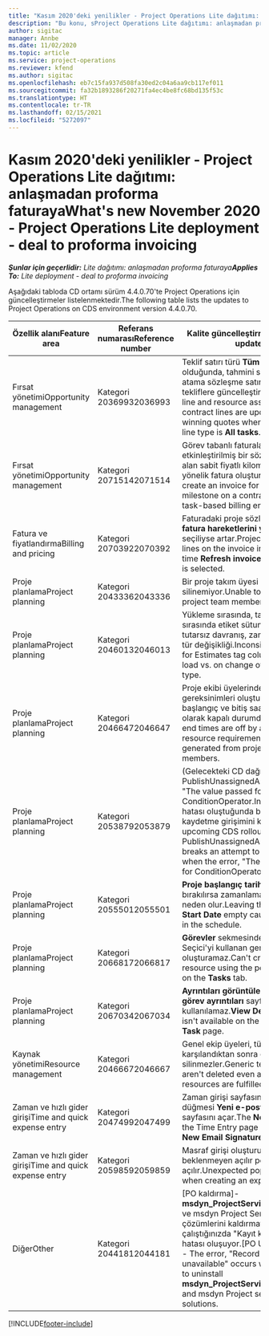 ```yaml
---
title: "Kasım 2020'deki yenilikler - Project Operations Lite dağıtımı: anlaşmadan proforma faturaya"
description: "Bu konu, sProject Operations Lite dağıtımı: anlaşmadan proforma faturaya Kasım 2020'de bulunan kaliteli güncelleştirmelerle ilgili bilgi sağlar."
author: sigitac
manager: Annbe
ms.date: 11/02/2020
ms.topic: article
ms.service: project-operations
ms.reviewer: kfend
ms.author: sigitac
ms.openlocfilehash: eb7c15fa937d508fa30ed2c04a6aa9cb117ef011
ms.sourcegitcommit: fa32b1893286f20271fa4ec4be8fc68bd135f53c
ms.translationtype: HT
ms.contentlocale: tr-TR
ms.lasthandoff: 02/15/2021
ms.locfileid: "5272097"
---
```

# <a name="whats-new-november-2020---project-operations-lite-deployment---deal-to-proforma-invoicing"></a><span data-ttu-id="e0247-103">Kasım 2020'deki yenilikler - Project Operations Lite dağıtımı: anlaşmadan proforma faturaya</span><span class="sxs-lookup"><span data-stu-id="e0247-103">What's new November 2020 - Project Operations Lite deployment - deal to proforma invoicing</span></span>

<span data-ttu-id="e0247-104">_**Şunlar için geçerlidir:** Lite dağıtımı: anlaşmadan proforma faturaya_</span><span class="sxs-lookup"><span data-stu-id="e0247-104">_**Applies To:** Lite deployment - deal to proforma invoicing_</span></span>

<span data-ttu-id="e0247-105">Aşağıdaki tabloda CD ortamı sürüm 4.4.0.70'te Project Operations için güncelleştirmeler listelenmektedir.</span><span class="sxs-lookup"><span data-stu-id="e0247-105">The following table lists the updates to Project Operations on CDS environment version 4.4.0.70.</span></span>

| <span data-ttu-id="e0247-106">Özellik alanı</span><span class="sxs-lookup"><span data-stu-id="e0247-106">Feature area</span></span>                 | <span data-ttu-id="e0247-107">Referans numarası</span><span class="sxs-lookup"><span data-stu-id="e0247-107">Reference number</span></span> | <span data-ttu-id="e0247-108">Kalite güncelleştirmeleri</span><span class="sxs-lookup"><span data-stu-id="e0247-108">Quality update</span></span>                                                                                                                                                                    |
|------------------------------|------------------|-----------------------------------------------------------------------------------------------------------------------------------------------------------------------------------|
| <span data-ttu-id="e0247-109">  Fırsat yönetimi</span><span class="sxs-lookup"><span data-stu-id="e0247-109">Opportunity management</span></span>       | <span data-ttu-id="e0247-110">Kategori 2036993</span><span class="sxs-lookup"><span data-stu-id="e0247-110">2036993</span></span>          | <span data-ttu-id="e0247-111">Teklif satırı türü **Tüm görevler** olduğunda, tahmini satır ve kaynak atama sözleşme satırları kazanan tekliflere güncelleştirilir.</span><span class="sxs-lookup"><span data-stu-id="e0247-111">Estimate line and resource   assignment contract lines are updated on winning quotes when the quote line   type is **All tasks**.</span></span>                                                 |
| <span data-ttu-id="e0247-112">  Fırsat yönetimi</span><span class="sxs-lookup"><span data-stu-id="e0247-112">Opportunity management</span></span>       | <span data-ttu-id="e0247-113">Kategori 2071514</span><span class="sxs-lookup"><span data-stu-id="e0247-113">2071514</span></span>          | <span data-ttu-id="e0247-114">Görev tabanlı faturalama etkinleştirilmiş bir sözleşmede yer alan sabit fiyatlı kilometre taşına yönelik fatura oluşturamaz.</span><span class="sxs-lookup"><span data-stu-id="e0247-114">Can't create an invoice for a   fixed price milestone on a contract that has task-based billing enabled.</span></span>                                                                          |
| <span data-ttu-id="e0247-115">Fatura ve fiyatlandırma</span><span class="sxs-lookup"><span data-stu-id="e0247-115">Billing and pricing</span></span>          | <span data-ttu-id="e0247-116">Kategori 2070392</span><span class="sxs-lookup"><span data-stu-id="e0247-116">2070392</span></span>          | <span data-ttu-id="e0247-117">Faturadaki proje sözleşme satırları, **fatura hareketlerini yenileme** her seçiliyse artar.</span><span class="sxs-lookup"><span data-stu-id="e0247-117">Project contract lines on the   invoice increase every time **Refresh invoice transactions** is   selected.</span></span>                                                                       |
| <span data-ttu-id="e0247-118">Proje planlama</span><span class="sxs-lookup"><span data-stu-id="e0247-118">Project planning</span></span>             | <span data-ttu-id="e0247-119">Kategori 2043336</span><span class="sxs-lookup"><span data-stu-id="e0247-119">2043336</span></span>          | <span data-ttu-id="e0247-120">Bir proje takım üyesi kaydı silinemiyor.</span><span class="sxs-lookup"><span data-stu-id="e0247-120">Unable to delete a project team member record.</span></span>                                                                                                                                    |
| <span data-ttu-id="e0247-121">Proje planlama</span><span class="sxs-lookup"><span data-stu-id="e0247-121">Project planning</span></span>             | <span data-ttu-id="e0247-122">Kategori 2046013</span><span class="sxs-lookup"><span data-stu-id="e0247-122">2046013</span></span>          | <span data-ttu-id="e0247-123">Yükleme sırasında, tahmin sırasında etiket sütunları için tutarsız davranış, zaman aşamalı tür değişikliği.</span><span class="sxs-lookup"><span data-stu-id="e0247-123">Inconsistent behavior for   Estimates tag columns during load vs. on change of time-phase type.</span></span>                                                                                   |
| <span data-ttu-id="e0247-124">Proje planlama</span><span class="sxs-lookup"><span data-stu-id="e0247-124">Project planning</span></span>             | <span data-ttu-id="e0247-125">Kategori 2046647</span><span class="sxs-lookup"><span data-stu-id="e0247-125">2046647</span></span>          | <span data-ttu-id="e0247-126">Proje ekibi üyelerinden kaynak gereksinimleri oluşturulurken başlangıç ve bitiş saatleri bir saat olarak kapalı durumdadır.</span><span class="sxs-lookup"><span data-stu-id="e0247-126">Start and end times are off by   an hour when resource requirements are generated from project team members.</span></span>                                                                      |
| <span data-ttu-id="e0247-127">Proje planlama</span><span class="sxs-lookup"><span data-stu-id="e0247-127">Project planning</span></span>             | <span data-ttu-id="e0247-128">Kategori 2053879</span><span class="sxs-lookup"><span data-stu-id="e0247-128">2053879</span></span>          | <span data-ttu-id="e0247-129">(Gelecekteki CD dağıtımı başına) PublishUnassignedAssignments, "The   value passed for ConditionOperator.In is   empty" hatası oluştuğunda bir görevi kaydetme girişimini keser.</span><span class="sxs-lookup"><span data-stu-id="e0247-129">(Per the upcoming CDS   rollout)   PublishUnassignedAssignments   breaks an attempt to save a task when  the error, "The   value passed for ConditionOperator.In is   empty."</span></span> |
| <span data-ttu-id="e0247-130">Proje planlama</span><span class="sxs-lookup"><span data-stu-id="e0247-130">Project planning</span></span>             | <span data-ttu-id="e0247-131">Kategori 2055501</span><span class="sxs-lookup"><span data-stu-id="e0247-131">2055501</span></span>          | <span data-ttu-id="e0247-132">**Proje başlangıç tarihi** boş bırakılırsa zamanlamadaki bir arıza neden olur.</span><span class="sxs-lookup"><span data-stu-id="e0247-132">Leaving the **Project Start   Date** empty causes a failure in the schedule.</span></span>                                                                                                      |
| <span data-ttu-id="e0247-133">Proje planlama</span><span class="sxs-lookup"><span data-stu-id="e0247-133">Project planning</span></span>             | <span data-ttu-id="e0247-134">Kategori 2066817</span><span class="sxs-lookup"><span data-stu-id="e0247-134">2066817</span></span>          | <span data-ttu-id="e0247-135">**Görevler** sekmesindeki Kişi Seçici'yi kullanan genel bir kaynak oluşturamaz.</span><span class="sxs-lookup"><span data-stu-id="e0247-135">Can't create a generic   resource   using the people picker on   the **Tasks** tab.</span></span>                                                                                               |
| <span data-ttu-id="e0247-136">Proje planlama</span><span class="sxs-lookup"><span data-stu-id="e0247-136">Project planning</span></span>             | <span data-ttu-id="e0247-137">Kategori 2067034</span><span class="sxs-lookup"><span data-stu-id="e0247-137">2067034</span></span>          | <span data-ttu-id="e0247-138">**Ayrıntıları görüntüle** düğmesi **görev ayrıntıları** sayfasında kullanılamaz.</span><span class="sxs-lookup"><span data-stu-id="e0247-138">**View Details** button isn't available on the **Details of Task** page.</span></span>                                                                                                         |
| <span data-ttu-id="e0247-139">Kaynak yönetimi</span><span class="sxs-lookup"><span data-stu-id="e0247-139">Resource management</span></span>          | <span data-ttu-id="e0247-140">Kategori 2046667</span><span class="sxs-lookup"><span data-stu-id="e0247-140">2046667</span></span>          | <span data-ttu-id="e0247-141">Genel ekip üyeleri, tüm kaynaklar karşılandıktan sonra da silinmezler.</span><span class="sxs-lookup"><span data-stu-id="e0247-141">Generic team members aren't   deleted even after all resources are fulfilled.</span></span>                                                                                                     |
| <span data-ttu-id="e0247-142">Zaman ve hızlı gider girişi</span><span class="sxs-lookup"><span data-stu-id="e0247-142">Time and quick expense entry</span></span> | <span data-ttu-id="e0247-143">Kategori 2047499</span><span class="sxs-lookup"><span data-stu-id="e0247-143">2047499</span></span>          | <span data-ttu-id="e0247-144">Zaman girişi sayfasındaki **yeni** düğmesi **Yeni e-posta imza** sayfasını açar.</span><span class="sxs-lookup"><span data-stu-id="e0247-144">The **New** button on the Time   Entry page opens the **New Email Signature** page.</span></span>                                                                                               |
| <span data-ttu-id="e0247-145">Zaman ve hızlı gider girişi</span><span class="sxs-lookup"><span data-stu-id="e0247-145">Time and quick expense entry</span></span> | <span data-ttu-id="e0247-146">Kategori 2059859</span><span class="sxs-lookup"><span data-stu-id="e0247-146">2059859</span></span>          | <span data-ttu-id="e0247-147">Masraf girişi oluştururken beklenmeyen açılır pencere açılır.</span><span class="sxs-lookup"><span data-stu-id="e0247-147">Unexpected   pop-up opens when creating an expense entry.</span></span>                                                                                                                         |
| <span data-ttu-id="e0247-148">Diğer</span><span class="sxs-lookup"><span data-stu-id="e0247-148">Other</span></span>                        | <span data-ttu-id="e0247-149">Kategori 2044181</span><span class="sxs-lookup"><span data-stu-id="e0247-149">2044181</span></span>          | <span data-ttu-id="e0247-150">[PO kaldırma]- **msdyn_ProjectServiceCore_Patch** ve msdyn Project Service çekirdek çözümlerini kaldırmaya çalıştığınızda "Kayıt kullanılamıyor" hatası oluşuyor.</span><span class="sxs-lookup"><span data-stu-id="e0247-150">[PO Uninstallation] - The error,   "Record is unavailable" occurs when you try to uninstall   **msdyn_ProjectServiceCore_Patch** and msdyn Project service core solutions.</span></span>        |


[!INCLUDE[footer-include](../../includes/footer-banner.md)]